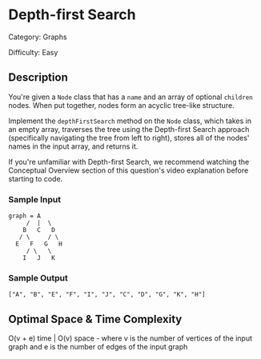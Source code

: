 # Depth-first Search

Category: Graphs

Difficulty: Easy

## Description

You're given a `Node` class that has a `name` and an
array of optional `children` nodes. When put together, nodes form
an acyclic tree-like structure.

Implement the `depthFirstSearch` method on the
`Node` class, which takes in an empty array, traverses the tree
using the Depth-first Search approach (specifically navigating the tree from
left to right), stores all of the nodes' names in the input array, and returns
it.

If you're unfamiliar with Depth-first Search, we recommend watching the
Conceptual Overview section of this question's video explanation before
starting to code.


### Sample Input
```
graph = A
     /  |  \
    B   C   D
   / \     / \
  E   F   G   H
     / \   \
    I   J   K
```

### Sample Output
```
["A", "B", "E", "F", "I", "J", "C", "D", "G", "K", "H"]
```

## Optimal Space & Time Complexity

O(v + e) time | O(v) space - where v is the number of vertices of the input graph and e is the number of edges of the input graph

